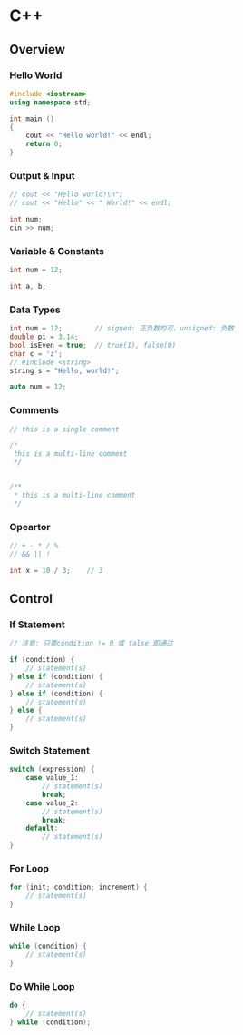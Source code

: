 # C++


## Overview


### Hello World

```cpp
#include <iostream>
using namespace std;

int main ()
{
    cout << "Hello world!" << endl;
    return 0;
}
```

### Output & Input

```cpp
// cout << "Hello world!\n";
// cout << "Hello" << " World!" << endl;
```

```cpp
int num;
cin >> num;
```

### Variable & Constants

```cpp
int num = 12;

int a, b;
```


### Data Types

```cpp
int num = 12;        // signed: 正负数均可，unsigned: 负数
double pi = 3.14;
bool isEven = true;  // true(1), false(0)
char c = 'z';
// #include <string>
string s = "Hello, world!";

auto num = 12;
```

### Comments

```cpp
// this is a single comment

/*
 this is a multi-line comment
 */


/**
 * this is a multi-line comment
 */
```


### Opeartor

```cpp
// + - * / %
// && || !
```


```cpp
int x = 10 / 3;    // 3
```

## Control

### If Statement

```cpp
// 注意: 只要condition != 0 或 false 即通过

if (condition) {
    // statement(s)
} else if (condition) {
    // statement(s)
} else if (condition) {
    // statement(s)
} else {
    // statement(s)
}
```

### Switch Statement

```cpp
switch (expression) {
    case value_1:
        // statement(s)
        break;
    case value_2:
        // statement(s)
        break;
    default:
        // statement(s)
}
```

### For Loop

```cpp
for (init; condition; increment) {
    // statement(s)
}
```

### While Loop

```cpp
while (condition) {
    // statement(s)
}
```

### Do While Loop

```cpp
do {
    // statement(s)
} while (condition);
```